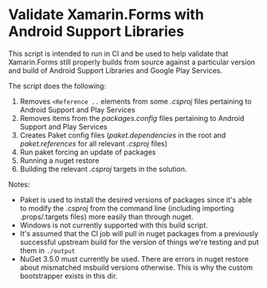 Validate Xamarin.Forms with Android Support Libraries
=====================================================

This script is intended to run in CI and be used to help validate that Xamarin.Forms still properly builds from source against a particular version and build of Android Support Libraries and Google Play Services.

The script does the following:

 1. Removes `<Reference ..` elements from some *.csproj* files pertaining to Android Support and Play Services
 2. Removes items from the *packages.config* files pertaining to Android Support and Play Services
 3. Creates Paket config files  (*paket.dependencies* in the root and *paket.references* for all relevant *.csproj* files)
 4. Run paket forcing an update of packages
 5. Running a nuget restore
 6. Building the relevant *.csproj* targets in the solution.
 


Notes:

 - Paket is used to install the desired versions of packages since it's able to modify the .csproj from the command line (including importing .props/.targets files) more easily than through nuget.
 - Windows is not currently supported with this build script.
 - It's assumed that the CI job will pull in nuget packages from a previously successful upstream build for the version of things we're testing and put them in `./output`
 - NuGet 3.5.0 must currently be used.  There are errors in nuget restore about mismatched msbuild versions otherwise.  This is why the custom bootstrapper exists in this dir.
 